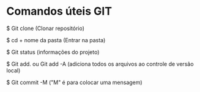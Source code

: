 # Comandos úteis GIT



$ Git clone (Clonar repositório)



$ cd + nome da pasta (Entrar na pasta)



$ Git status (informações do projeto)



$ Git add. ou Git add -A (adiciona todos os arquivos ao controle de versão local)



$ Git commit -M ("M" é para colocar uma mensagem)